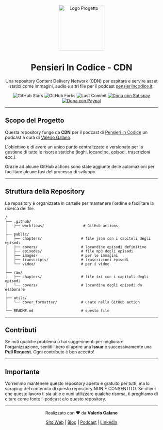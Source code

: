 <div align="center">
  <img src="https://raw.githubusercontent.com/valeriogalano/pensieriincodice-assets/main/images/pensieriincodice-logo-telegram-community.png" alt="Logo Progetto" width="150"/>
  <h1>Pensieri In Codice - CDN</h1>
  <p>
    Una repository Content Delivery Network (CDN) per ospitare e servire asset statici come immagini, audio e altri file per il podcast <a href="https://pensieriincodice.it/">pensieriincodice.it</a>.
  </p>
  
  <p>
    <img src="https://img.shields.io/github/stars/valeriogalano/pensieriincodice-cdn?style=for-the-badge" alt="GitHub Stars"/>
    <img src="https://img.shields.io/github/forks/valeriogalano/pensieriincodice-cdn?style=for-the-badge" alt="GitHub Forks"/>
    <img src="https://img.shields.io/github/last-commit/valeriogalano/pensieriincodice-cdn?style=for-the-badge" alt="Last Commit"/>
    <a href="https://www.satispay.com/en-it/qrcode/?qrcode=https%3A%2F%2Fwww.satispay.com%2Fdownload%2Fqrcode%2FS6Y-CON--EC548199-5F32-4BD6-AAF5-73A999744E56" target="_blank" rel="noopener noreferrer"><img src="https://img.shields.io/badge/dona con-Satispay-E62E1A?style=for-the-badge&logo=satispay&logoColor=white" alt="Dona con Satispay"></a>
    <a href="https://www.paypal.com/donate/?hosted_button_id=HRKMD7X43R7SS" target="_blank" rel="noopener noreferrer"><img src="https://img.shields.io/badge/dona con-Paypal-00457C?style=for-the-badge&logo=paypal&logoColor=white" alt="Dona con Paypal"></a>
  </p>
</div>

---

## Scopo del Progetto

Questa repository funge da **CDN** per il podcast di [Pensieri in Codice](https://pensieriincodice.it/)
un podcast a cura di [Valerio Galano](https://valeriogalano.it/). 

L'obiettivo è di avere un unico punto centralizzato e versionato per la gestione di tutte le risorse statiche 
(loghi, locandine, episodi, trascrizioni ecc.).

Grazie ad alcune GitHub actions sono state aggiunte delle automazioni
per facilitare alcune fasi del processo di sviluppo.

---

## Struttura della Repository

La repository è organizzata in cartelle per mantenere l'ordine e facilitare la ricerca dei file.

```
/
├── .github/
│   ├── workflows/                  # GitHub actions
│
├── public/
│   ├── chapters/                  # file json con i capitoli degli episodi
│   ├── covers/                    # locandine episodi definitive
│   ├── episodes/                  # file mp3 degli episodi
│   ├── images/                    # per le immagini
│   ├── transcripts/               # trascrizioni episodi
│   └── video/                     # per i video
│
├── raw/
│   ├── chapters/                  # file txt con i capitoli degli episodi
│   └── covers/                    # locandine degli episodi da elaborare
│
├── utils/
│   └── cover_formatter/           # usato nella GitHub action
│
└── README.md                      # questo file
```

---

## Contributi

Se noti qualche problema o hai suggerimenti per migliorare l'organizzazione, sentiti libero di aprire una **Issue**
e successivamente una **Pull Request**. Ogni contributo è ben accetto!

---

## Importante

Vorremmo mantenere questo repository aperto e gratuito per tutti,
ma lo scraping del contenuto di questo repository NON È CONSENTITO.
Se ritieni che questo lavoro ti sia utile e vuoi utilizzare qualche risorsa,
ti preghiamo di citare come fonte il podcast e/o questo repository.

---

<div align="center">
  <p>
    Realizzato con ❤️ da <strong>Valerio Galano</strong>
  </p>
  <p>
    <a href="https://valeriogalano.it/">Sito Web</a> | 
    <a href="https://daredevel.com/">Blog</a> | 
    <a href="https://pensieriincodice.it/">Podcast</a> | 
    <a href="https://www.linkedin.com/in/valeriogalano/">LinkedIn</a>
  </p>
</div>